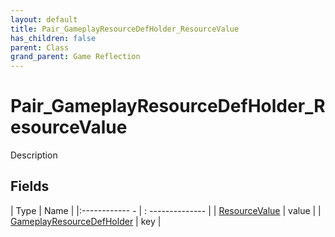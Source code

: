 ```yaml
---
layout: default
title: Pair_GameplayResourceDefHolder_ResourceValue
has_children: false
parent: Class
grand_parent: Game Reflection
---
```

# Pair_GameplayResourceDefHolder_ResourceValue
Description 

## Fields
| Type | Name |
|:------------ - | : -------------- |
| [ResourceValue](game-reflection/classes/resource_value.md) | value |
| [GameplayResourceDefHolder](game-reflection/components/gameplay_resource_def_holder.md) | key |
